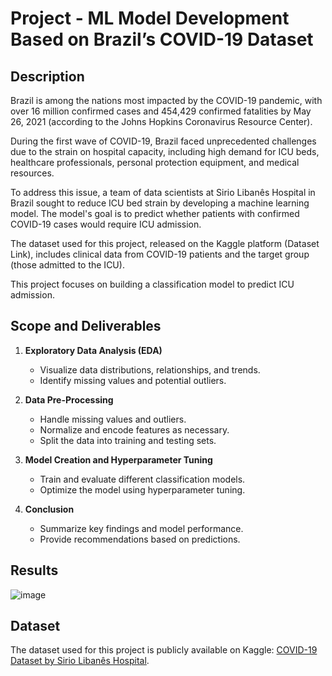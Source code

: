 # Project - ML Model Development Based on Brazil’s COVID-19 Dataset  

## Description  
Brazil is among the nations most impacted by the COVID-19 pandemic, with over 16 million confirmed cases and 454,429 confirmed fatalities by May 26, 2021 (according to the Johns Hopkins Coronavirus Resource Center).

During the first wave of COVID-19, Brazil faced unprecedented challenges due to the strain on hospital capacity, including high demand for ICU beds, healthcare professionals, personal protection equipment, and medical resources.

To address this issue, a team of data scientists at Sirio Libanês Hospital in Brazil sought to reduce ICU bed strain by developing a machine learning model. The model's goal is to predict whether patients with confirmed COVID-19 cases would require ICU admission.

The dataset used for this project, released on the Kaggle platform (Dataset Link), includes clinical data from COVID-19 patients and the target group (those admitted to the ICU).

This project focuses on building a classification model to predict ICU admission.

## Scope and Deliverables  

1. **Exploratory Data Analysis (EDA)**  
   - Visualize data distributions, relationships, and trends.  
   - Identify missing values and potential outliers.  

2. **Data Pre-Processing**  
   - Handle missing values and outliers.  
   - Normalize and encode features as necessary.  
   - Split the data into training and testing sets.  

3. **Model Creation and Hyperparameter Tuning**  
   - Train and evaluate different classification models.  
   - Optimize the model using hyperparameter tuning.  

4. **Conclusion**  
   - Summarize key findings and model performance.  
   - Provide recommendations based on predictions.  
## Results


![image](https://github.com/user-attachments/assets/fe37a6bf-7218-483a-b9be-02c3cf4c9e7a)

## Dataset  

The dataset used for this project is publicly available on Kaggle: [COVID-19 Dataset by Sirio Libanês Hospital](https://www.kaggle.com/S%C3%ADrio-Libanes/covid19).



